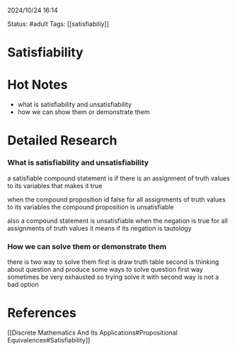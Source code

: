 2024/10/24
16:14

Status: #adult 
Tags: [[satisfiabiliy]]
# Satisfiability
# Hot Notes
- what is satisfiability and unsatisfiability
- how we can show them or demonstrate them
# Detailed Research

### What is satisfiability and unsatisfiability
a satisfiable compound statement is if there is an assignment of truth values to its variables that makes it true 

when the compound proposition id false for all assignments of truth values to its variables the compound proposition is unsatisfiable

also a  compound statement is unsatisfiable when the negation is true for all assignments of truth values it means if its negation is tautology

### How we can solve them or demonstrate them
there is two way to solve them first is draw truth table second is thinking about question and produce some ways to solve question
first  way sometimes be very exhausted so trying solve it with second way is not a bad option
# References

[[Discrete Mathematics And Its Applications#Propositional Equivalences#Satisfiability]]